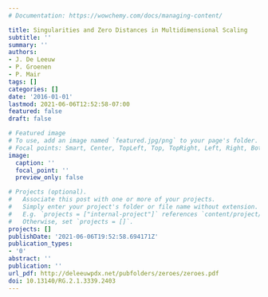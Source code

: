 ```yaml
---
# Documentation: https://wowchemy.com/docs/managing-content/

title: Singularities and Zero Distances in Multidimensional Scaling
subtitle: ''
summary: ''
authors:
- J. De Leeuw
- P. Groenen
- P. Mair
tags: []
categories: []
date: '2016-01-01'
lastmod: 2021-06-06T12:52:58-07:00
featured: false
draft: false

# Featured image
# To use, add an image named `featured.jpg/png` to your page's folder.
# Focal points: Smart, Center, TopLeft, Top, TopRight, Left, Right, BottomLeft, Bottom, BottomRight.
image:
  caption: ''
  focal_point: ''
  preview_only: false

# Projects (optional).
#   Associate this post with one or more of your projects.
#   Simply enter your project's folder or file name without extension.
#   E.g. `projects = ["internal-project"]` references `content/project/deep-learning/index.md`.
#   Otherwise, set `projects = []`.
projects: []
publishDate: '2021-06-06T19:52:58.694171Z'
publication_types:
- '0'
abstract: ''
publication: ''
url_pdf: http://deleeuwpdx.net/pubfolders/zeroes/zeroes.pdf
doi: 10.13140/RG.2.1.3339.2403
---
```

